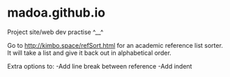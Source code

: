 # madoa.github.io

Project site/web dev practise ^__^

Go to http://kimbo.space/refSort.html for an academic reference list sorter. It will take a list and give it back out in alphabetical order.

Extra options to:
-Add line break between reference
-Add indent
